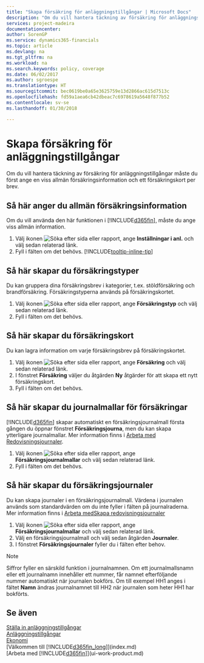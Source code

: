 ```yaml
---
title: "Skapa försäkring för anläggningstillgångar | Microsoft Docs"
description: "Om du vill hantera täckning av försäkring för anläggningstillgångar måste du ange ett försäkringskort och allmän försäkringsinformation."
services: project-madeira
documentationcenter: 
author: SorenGP
ms.service: dynamics365-financials
ms.topic: article
ms.devlang: na
ms.tgt_pltfrm: na
ms.workload: na
ms.search.keywords: policy, coverage
ms.date: 06/02/2017
ms.author: sgroespe
ms.translationtype: HT
ms.sourcegitcommit: bec0619be0a65e3625759e13d2866ac615d7513c
ms.openlocfilehash: fd59a1aea6cb42dbeac7c6978619a5648f877b52
ms.contentlocale: sv-se
ms.lasthandoff: 01/30/2018

---
```

# <a name="set-up-fixed-asset-insurance"></a>Skapa försäkring för anläggningstillgångar
Om du vill hantera täckning av försäkring för anläggningstillgångar måste du först ange en viss allmän försäkringsinformation och ett försäkringskort per brev.

## <a name="to-set-up-general-insurance-information"></a>Så här anger du allmän försäkringsinformation
Om du vill använda den här funktionen i [!INCLUDE[d365fin](includes/d365fin_md.md)], måste du ange viss allmän information.  

1. Välj ikonen ![Söka efter sida eller rapport](media/ui-search/search_small.png "Ikonen Söka efter sida eller rapport"), ange **Inställningar i anl.** och välj sedan relaterad länk.  
2. Fyll i fälten om det behövs. [!INCLUDE[tooltip-inline-tip](includes/tooltip-inline-tip_md.md)]  

## <a name="to-set-up-insurance-types"></a>Så här skapar du försäkringstyper
Du kan gruppera dina försäkringsbrev i kategorier, t.ex. stöldförsäkring och brandförsäkring. Försäkringstyperna används på försäkringskortet.

1. Välj ikonen ![Söka efter sida eller rapport](media/ui-search/search_small.png "Ikonen Söka efter sida eller rapport"), ange **Försäkringstyp** och välj sedan relaterad länk.  
2. Fyll i fälten om det behövs.

## <a name="to-set-up-insurance-cards"></a>Så här skapar du försäkringskort
Du kan lagra information om varje försäkringsbrev på försäkringskortet.  

1. Välj ikonen ![Söka efter sida eller rapport](media/ui-search/search_small.png "Ikonen Söka efter sida eller rapport"), ange **Försäkring** och välj sedan relaterad länk.  
2. I fönstret **Försäkring** väljer du åtgärden **Ny** åtgärder för att skapa ett nytt försäkringskort.  
3. Fyll i fälten om det behövs.

## <a name="to-set-up-insurance-journal-templates"></a>Så här skapar du journalmallar för försäkringar
[!INCLUDE[d365fin](includes/d365fin_md.md)] skapar automatiskt en försäkringsjournalmall första gången du öppnar fönstret **Försäkringsjourna**, men du kan skapa ytterligare journalmallar. Mer information finns i [Arbeta med Redovisningsjournaler](ui-work-general-journals.md).  

1. Välj ikonen ![Söka efter sida eller rapport](media/ui-search/search_small.png "Ikonen Söka efter sida eller rapport"), ange **Försäkringsjournalmallar** och välj sedan relaterad länk.  
2. Fyll i fälten om det behövs.

## <a name="to-set-up-insurance-journal-batches"></a>Så här skapar du försäkringsjournaler
Du kan skapa journaler i en försäkringsjournalmall. Värdena i journalen används som standardvärden om du inte fyller i fälten på journalraderna. Mer information finns i [Arbeta medSkapa redovisningsjournaler](ui-work-general-journals.md)  

1. Välj ikonen ![Söka efter sida eller rapport](media/ui-search/search_small.png "Ikonen Söka efter sida eller rapport"), ange **Försäkringsjournalmallar** och välj sedan relaterad länk.  
2. Välj en försäkringsjournalmall och välj sedan åtgärden **Journaler**.
3. I fönstret **Försäkringsjournaler** fyller du i fälten efter behov.

> [!NOTE]  
>   Siffror fyller en särskild funktion i journalnamnen. Om ett journalmallsnamn eller ett journalnamn innehåller ett nummer, får namnet efterföljande nummer automatiskt när journalen bokförs. Om till exempel HH1 anges i fältet **Namn** ändras journalnamnet till HH2 när journalen som heter HH1 har bokförts.

## <a name="see-also"></a>Se även
[Ställa in anläggningstillgångar](fa-setup.md)  
[Anläggningstillgångar](fa-manage.md)  
[Ekonomi](finance.md)  
[Välkommen till [!INCLUDE[d365fin_long](includes/d365fin_long_md.md)]](index.md)  
[Arbeta med [!INCLUDE[d365fin](includes/d365fin_md.md)]](ui-work-product.md)

